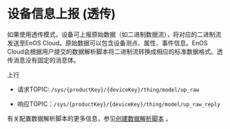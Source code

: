 # 设备信息上报 (透传)

如果使用透传模式，设备可上报原始数据（如二进制数据流），将对应的二进制流发送至EnOS Cloud。原始数据可以包含设备测点、属性、事件信息。EnOS Cloud会根据用户提交的数据解析脚本将二进制流转换成相应的标准数据格式。透传消息没有固定的消息体。


上行
- 请求TOPIC: `/sys/{productKey}/{deviceKey}/thing/model/up_raw`

- 响应TOPIC：`/sys/{productKey}/{deviceKey}/thing/model/up_raw_reply`

有关配置数据解析脚本的更多信息，参见[创建数据解析脚本](../../../../howto/device/manage/creating_data_parsing_script) 。


